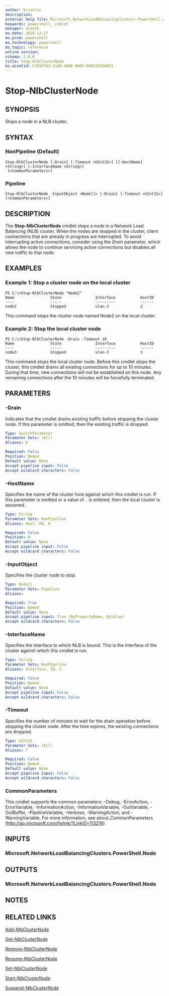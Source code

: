 ```yaml
---
author: brianlic
description: 
external help file: Microsoft.NetworkLoadBalancingClusters.PowerShell.dll-Help.xml
keywords: powershell, cmdlet
manager: alanth
ms.date: 2016-12-27
ms.prod: powershell
ms.technology: powershell
ms.topic: reference
online version: 
schema: 2.0.0
title: Stop-NlbClusterNode
ms.assetid: C7659763-21A6-48A8-9A65-86D22E5200C5
---
```


# Stop-NlbClusterNode

## SYNOPSIS
Stops a node in a NLB cluster.

## SYNTAX

### NonPipeline (Default)
```
Stop-NlbClusterNode [-Drain] [-Timeout <UInt32>] [[-HostName] <String>] [-InterfaceName <String>]
 [<CommonParameters>]
```

### Pipeline
```
Stop-NlbClusterNode -InputObject <Node[]> [-Drain] [-Timeout <UInt32>] [<CommonParameters>]
```

## DESCRIPTION
The **Stop-NlbClusterNode** cmdlet stops a node in a Network Load Balancing (NLB) cluster.
When the nodes are stopped in the cluster, client connections that are already in progress are interrupted.
To avoid interrupting active connections, consider using the *Drain* parameter, which allows the node to continue servicing active connections but disables all new traffic to that node.

## EXAMPLES

### Example 1: Stop a cluster node on the local cluster
```
PS C:\>Stop-NlbClusterNode "Node2"
Name                State               Interface           HostID 
----                -----               ---------           ------ 
node2               Stopped             vlan-3              2
```

This command stops the cluster node named Node2 on the local cluster.

### Example 2: Stop the local cluster node
```
PS C:\>Stop-NlbClusterNode -Drain -Timeout 10
Name                State               Interface           HostID 
----                -----               ---------           ------ 
node3               Stopped             vlan-3              3
```

This command stops the local cluster node.
Before this cmdlet stops the cluster, this cmdlet drains all existing connections for up to 10 minutes.
During that time, new connections will not be established on this node.
Any remaining connections after the 10 minutes will be forcefully terminated.

## PARAMETERS

### -Drain
Indicates that the cmdlet drains existing traffic before stopping the cluster node.
If this parameter is omitted, then the existing traffic is dropped.

```yaml
Type: SwitchParameter
Parameter Sets: (All)
Aliases: D

Required: False
Position: Named
Default value: None
Accept pipeline input: False
Accept wildcard characters: False
```

### -HostName
Specifies the name of the cluster host against which this cmdlet is run.
If this parameter is omitted or a value of `.` is entered, then the local cluster is assumed.

```yaml
Type: String
Parameter Sets: NonPipeline
Aliases: Host, HN, H

Required: False
Position: 0
Default value: None
Accept pipeline input: False
Accept wildcard characters: False
```

### -InputObject
Specifies the cluster node to stop.

```yaml
Type: Node[]
Parameter Sets: Pipeline
Aliases: 

Required: True
Position: Named
Default value: None
Accept pipeline input: True (ByPropertyName, ByValue)
Accept wildcard characters: False
```

### -InterfaceName
Specifies the interface to which NLB is bound.
This is the interface of the cluster against which this cmdlet is run.

```yaml
Type: String
Parameter Sets: NonPipeline
Aliases: Interface, IN, I

Required: False
Position: Named
Default value: None
Accept pipeline input: False
Accept wildcard characters: False
```

### -Timeout
Specifies the number of minutes to wait for the drain operation before stopping the cluster node.
After the time expires, the existing connections are dropped.

```yaml
Type: UInt32
Parameter Sets: (All)
Aliases: T

Required: False
Position: Named
Default value: None
Accept pipeline input: False
Accept wildcard characters: False
```

### CommonParameters
This cmdlet supports the common parameters: -Debug, -ErrorAction, -ErrorVariable, -InformationAction, -InformationVariable, -OutVariable, -OutBuffer, -PipelineVariable, -Verbose, -WarningAction, and -WarningVariable. For more information, see about_CommonParameters (http://go.microsoft.com/fwlink/?LinkID=113216).

## INPUTS

### Microsoft.NetworkLoadBalancingClusters.PowerShell.Node

## OUTPUTS

### Microsoft.NetworkLoadBalancingClusters.PowerShell.Node

## NOTES

## RELATED LINKS

[Add-NlbClusterNode](./Add-NlbClusterNode.md)

[Get-NlbClusterNode](./Get-NlbClusterNode.md)

[Remove-NlbClusterNode](./Remove-NlbClusterNode.md)

[Resume-NlbClusterNode](./Resume-NlbClusterNode.md)

[Set-NlbClusterNode](./Set-NlbClusterNode.md)

[Start-NlbClusterNode](./Start-NlbClusterNode.md)

[Suspend-NlbClusterNode](./Suspend-NlbClusterNode.md)

